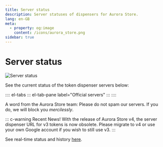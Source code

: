 ```yaml
---
title: Server status
description: Server statuses of dispensers for Aurora Store.
lang: en-GB
meta:
  - property: og:image
    content: /icons/aurora_store.png
sidebar: true
---
```


# Server status
![Server status](/assets/undraw_server_status.svg)

See the current status of the token dispenser servers below:

:::: el-tabs
::: el-tab-pane label="Official servers"
<ServerTable />
:::
::::

A word from the Aurora Store team: Please do not spam our servers. If you do, we will block you _mercilessly_.

::: c-warning Recent News!
With the release of Aurora Store v4, the server dispenser URL for v3 tokens is now obsolete. Please migrate to v4 or use your own Google account if you wish to still use v3.
:::

See real-time status and history [here](https://stats.uptimerobot.com/D6QpBHB11l).

